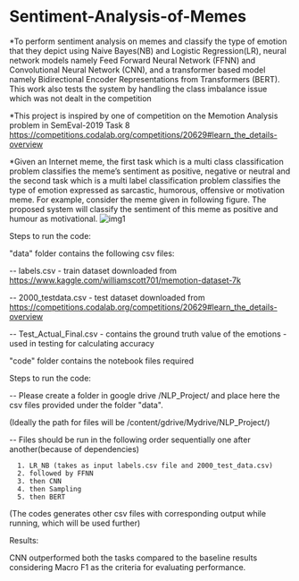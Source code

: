 # Sentiment-Analysis-of-Memes

*To perform sentiment analysis on memes and classify the type of emotion that they depict using Naive Bayes(NB) and Logistic Regression(LR), neural network models namely Feed Forward Neural Network (FFNN) and Convolutional Neural Network (CNN), and a transformer based model namely Bidirectional Encoder Representations from Transformers (BERT). This work also tests the system by handling the class imbalance issue which was not dealt in the competition

*This project is inspired by one of competition on the Memotion Analysis problem in SemEval-2019 Task 8 https://competitions.codalab.org/competitions/20629#learn_the_details-overview 

*Given an Internet meme, the first task which is a multi class classification problem classifies the meme’s sentiment as positive, negative or neutral and the second task which is a multi label classification problem classifies the type of emotion expressed as sarcastic, humorous, offensive or motivation meme.
For example, consider the meme given in following figure. The proposed system will classify the sentiment of this meme as positive and humour as motivational.
![img1](https://user-images.githubusercontent.com/105897803/182281147-2f1182e1-2ceb-4870-a789-2de8f221b134.png)


Steps to run the code:

"data" folder contains the following csv files: 

  -- labels.csv - train dataset downloaded from https://www.kaggle.com/williamscott701/memotion-dataset-7k 
  
  -- 2000_testdata.csv - test dataset downloaded from https://competitions.codalab.org/competitions/20629#learn_the_details-overview 
  
  -- Test_Actual_Final.csv - contains the ground truth value of the emotions - used in testing for calculating accuracy

"code" folder contains the notebook files required 

Steps to run the code:

-- Please create a folder in google drive /NLP_Project/ and place here the csv files provided under the folder "data".

(Ideally the path for files will be /content/gdrive/Mydrive/NLP_Project/)

-- Files should be run in the following order sequentially one after another(because of dependencies) 

      1. LR_NB (takes as input labels.csv file and 2000_test_data.csv)
      2. followed by FFNN
      3. then CNN
      4. then Sampling
      5. then BERT

(The codes generates other csv files with corresponding output while running, which will be used further)


Results:

CNN outperformed both the tasks compared to the baseline results considering Macro F1 as the criteria for evaluating performance.


